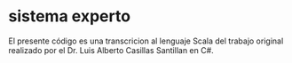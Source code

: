 # sistema experto
El presente código es una transcricion al lenguaje Scala del trabajo original realizado por el Dr. Luis Alberto Casillas Santillan en C#.
